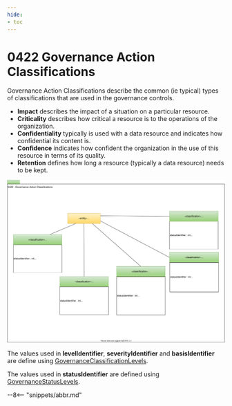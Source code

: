 ```yaml
---
hide:
- toc
---
```


<!-- SPDX-License-Identifier: CC-BY-4.0 -->
<!-- Copyright Contributors to the ODPi Egeria project. -->

# 0422 Governance Action Classifications

Governance Action Classifications describe the common (ie typical) types of classifications
that are used in the governance controls.

* **Impact** describes the impact of a situation on a particular resource.
* **Criticality** describes how critical a resource is to the operations of the organization.
* **Confidentiality** typically is used with a data resource and indicates how confidential its content is.
* **Confidence** indicates how confident the organization in the use of this resource in terms of its quality.
* **Retention** defines how long a resource (typically a data resource) needs to be kept.

![UML](0422-Governance-Action-Classifications.svg)

The values used in **levelIdentifier**, **severityIdentifier** and **basisIdentifier** are define using
[GovernanceClassificationLevels](0421-Governance-Classification-Levels.md).

The values used in **statusIdentifier** are defined using
[GovernanceStatusLevels](0421-Governance-Classification-Levels.md).

--8<-- "snippets/abbr.md"